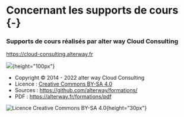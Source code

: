 # Concernant les supports de cours {-}

### Supports de cours réalisés par alter way Cloud Consulting

<https://cloud-consulting.alterway.fr>

![](images/logo-awcc.jpg){height="100px"}

- Copyright © 2014 - 2022 alter way Cloud Consulting
- Licence : [Creative Commons BY-SA 4.0](https://creativecommons.org/licenses/by-sa/4.0/deed.fr)
- Sources : <https://github.com/alterway/formations/>
- PDF : <https://alterway.fr/formations/pdf>

![Licence Creative Commons BY-SA 4.0](images/licence.png){height="30px"}


